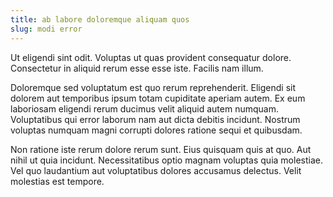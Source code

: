 ```yaml
---
title: ab labore doloremque aliquam quos
slug: modi error
---
```


Ut eligendi sint odit. Voluptas ut quas provident consequatur dolore. Consectetur in aliquid rerum esse esse iste. Facilis nam illum.

Doloremque sed voluptatum est quo rerum reprehenderit. Eligendi sit dolorem aut temporibus ipsum totam cupiditate aperiam autem. Ex eum laboriosam eligendi rerum ducimus velit aliquid autem numquam. Voluptatibus qui error laborum nam aut dicta debitis incidunt. Nostrum voluptas numquam magni corrupti dolores ratione sequi et quibusdam.

Non ratione iste rerum dolore rerum sunt. Eius quisquam quis at quo. Aut nihil ut quia incidunt. Necessitatibus optio magnam voluptas quia molestiae. Vel quo laudantium aut voluptatibus dolores accusamus delectus. Velit molestias est tempore.
